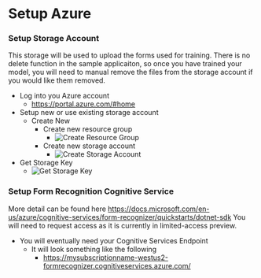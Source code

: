 
# Setup Azure

### Setup Storage Account
This storage will be used to upload the forms used for training.  There is no delete function in the sample applicaiton, so once you have trained your model, you will need to manual remove the files from the storage account if you would like them removed.

* Log into you Azure account
  * https://portal.azure.com/#home
* Setup new or use existing storage account
  * Create New
    * Create new resource group
      * ![Create Resource Group](https://github.com/relativitydev/azure-congnitive-service-fest2019/blob/master/images/resource_group_create.png?raw=true)
    * Create new storage account
      * ![Create Storage Account](https://github.com/relativitydev/azure-congnitive-service-fest2019/blob/master/images/storage_account_create.png?raw=true)
* Get Storage Key
  *  ![Get Storage Key](https://github.com/relativitydev/azure-congnitive-service-fest2019/blob/master/images/access_key_retreive.png?raw=true)

### Setup Form Recognition Cognitive Service
More detail can be found here https://docs.microsoft.com/en-us/azure/cognitive-services/form-recognizer/quickstarts/dotnet-sdk  You will need to request access as it is currently in limited-access preview.

* You will eventually need your Cognitive Services Endpoint
  * It will look something like the following
    * https://mysubscriptionname-westus2-formrecognizer.cognitiveservices.azure.com/
